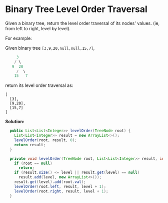 # Binary Tree Level Order Traversal

Given a binary tree, return the level order traversal of its nodes' values. (ie, from left to right, level by level).

For example:

Given binary tree ``[3,9,20,null,null,15,7]``,

```java
     3
    / \
   9  20
     /  \
    15   7
```

return its level order traversal as:

```
[
  [3],
  [9,20],
  [15,7]
]
```

**Solution:**

```java
  public List<List<Integer>> levelOrder(TreeNode root) {
    List<List<Integer>> result = new ArrayList<>();
    levelOrder(root, result, 0);
    return result;
  }

  private void levelOrder(TreeNode root, List<List<Integer>> result, int level) {
    if (root == null)
      return;
    if (result.size() <= level || result.get(level) == null)
      result.add(level, new ArrayList<>());
    result.get(level).add(root.val);
    levelOrder(root.left, result, level + 1);
    levelOrder(root.right, result, level + 1);
  }
```
